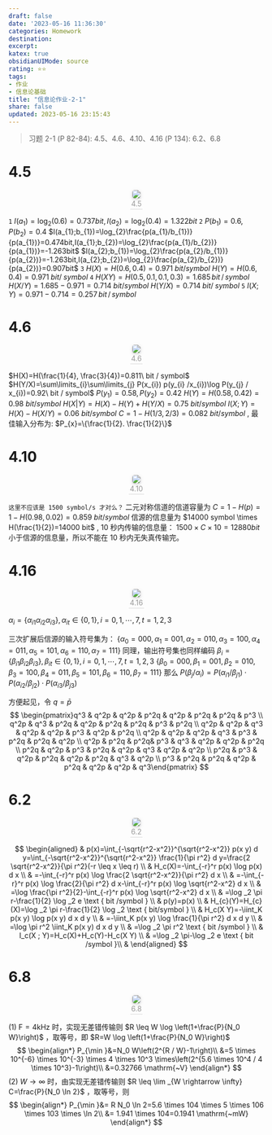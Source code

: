 ```yaml
---
draft: false
date: '2023-05-16 11:36:30'
categories: Homework 
destination: 
excerpt: 
katex: true
obsidianUIMode: source
rating: ⭐⭐
tags:  
- 作业 
- 信息论基础 
title: "信息论作业-2-1"
share: false
updated: 2023-05-16 23:15:43
---
```


> 习题 2-1 (P 82-84): 4.5、4.6、4.10、4.16 
> (P 134): 6.2、6.8

# 4.5

<center>
    <img style="border-radius: 0.3125em;
    box-shadow: 0 2px 4px 0 rgba(34,36,38,.12),0 2px 10px 0 rgba(34,36,38,.08);"
    src="https://search.pstatic.net/common?src=https://i.imgur.com/tLsYK5q.png">
    <br>
    <div style="color:orange; border-bottom: 1px solid #d9d9d9;
    display: inline-block;
    color: #999;
    padding: 2px;">4.5
    </div>
</center>

`1`
$I(a_{1})=\log_2(0.6)=0.737 bit, I(a_{2})=\log_2(0.4)=1.322 bit$
`2`
$P(b_{1})=0.6, P(b_{2})=0.4$
$I(a_{1};b_{1})=\log_{2}\frac{p(a_{1}/b_{1})}{p(a_{1})}=0.474bit,I(a_{1};b_{2})=\log_{2}\frac{p(a_{1}/b_{2})}{p(a_{1})}=-1.263bit$
$I(a_{2};b_{1})=\log_{2}\frac{p(a_{2}/b_{1})}{p(a_{2})}=-1.263bit,I(a_{2};b_{2})=\log_{2}\frac{p(a_{2}/b_{2})}{p(a_{2})}=0.907bit$
`3`
$H(X)=H(0.6,0.4)=0.971\ b i t/s y m b o l$
$H(Y)=H(0.6,0.4)=0.971\;b i t/\;s y m b o l$
`4`
$H(X Y)=H(0.5,0.1,0.1,0.3)=1.685\,b i t\,/\,s y m b o l$
$H(X/Y)=1.685-0.971=0.714\ b i t/s y m b o l$
$H(Y/X)=0.714\;b i t/\;s y m b o l$
`5`
$I(X;Y)=0.971-0.714=0.257\,b i t\,/\,s y m b o l$

# 4.6

<center>
    <img style="border-radius: 0.3125em;
    box-shadow: 0 2px 4px 0 rgba(34,36,38,.12),0 2px 10px 0 rgba(34,36,38,.08);"
    src="https://search.pstatic.net/common?src=https://i.imgur.com/VKvjxOD.png">
    <br>
    <div style="color:orange; border-bottom: 1px solid #d9d9d9;
    display: inline-block;
    color: #999;
    padding: 2px;">4.6
    </div>
</center>

$H(X)=H(\frac{1}{4}, \frac{3}{4})=0.811\ bit / symbol$ 
$H(Y/X)=\sum\limits_{i}\sum\limits_{j} P(x_{i}) p(y_{i} /x_{i})\log P(y_{j} / x_{i})=0.92\ bit / symbol$
$P(y_{1})=0.58, P(y_{2})=0.42$
$H(Y)=H(0.58, 0.42)=0.98 \ bit/ symbol$
$H(X|Y)=H(X)-H(Y)+H(Y/X)=0.75\ bit / symbol$
$I(X;Y)=H(X)-H(X/Y)=0.06\ bit / symbol$
$C=1-H(1/3, 2/3)=0.082\ bit / symbol$ , 最佳输入分布为: $P_{x}=\{\frac{1}{2}. \frac{1}{2}\}$

# 4.10

<center>
    <img style="border-radius: 0.3125em;
    box-shadow: 0 2px 4px 0 rgba(34,36,38,.12),0 2px 10px 0 rgba(34,36,38,.08);"
    src="https://search.pstatic.net/common?src=https://i.imgur.com/8GxXhCk.png">
    <br>
    <div style="color:orange; border-bottom: 1px solid #d9d9d9;
    display: inline-block;
    color: #999;
    padding: 2px;">4.10
    </div>
</center>

`这里不应该是 1500 symbol/s 才对么？`
二元对称信道的信道容量为 $C=1-H(p)=1-H(0.98,0.02)=0.859\ bit/symbol$
信源的信息量为 $14000 symbol \times H(\frac{1}{2})=14000 bit$ , 
10 秒内传输的信息量： $1500\times C \times 10=12880 bit$
小于信源的信息量，所以不能在 10 秒内无失真传输完。
# 4.16
<center>
    <img style="border-radius: 0.3125em;
    box-shadow: 0 2px 4px 0 rgba(34,36,38,.12),0 2px 10px 0 rgba(34,36,38,.08);"
    src="https://search.pstatic.net/common?src=https://i.imgur.com/klBqgMX.png">
    <br>
    <div style="color:orange; border-bottom: 1px solid #d9d9d9;
    display: inline-block;
    color: #999;
    padding: 2px;">4.16
    </div>
</center>

$\alpha_{i}=\{\alpha_{i1}\alpha_{i2}\alpha_{i3}\}, \alpha_{it}\in \{0,1\},i=0, 1, \cdots, 7, t=1,2,3$ 

三次扩展后信源的输入符号集为： 
$\{\alpha_{0}=000, \alpha_{1}=001,\alpha_{2}=010, \alpha_{3}=100, \alpha_{4}=011, \alpha_{5}=101, \alpha_{6}=110, \alpha_{7}=111 \}$
同理，输出符号集也同样编码
$\beta_{i}=\{\beta_{i1}\beta_{i2}\beta_{i3}\}, \beta_{it}\in \{0,1\},i=0, 1, \cdots, 7, t=1,2,3$ 
$\{\beta_{0}=000, \beta_{1}=001,\beta_{2}=010, \beta_{3}=100, \beta_{4}=011, \beta_{5}=101, \beta_{6}=110, \beta_{7}=111 \}$
那么 $P(\beta_{j}/\alpha_{i})=P(\alpha_{i1}/\beta_{j1}) \cdot P(\alpha_{i2}/\beta_{j2}) \cdot P(\alpha_{i3}/\beta_{j3})$

方便起见，令 $q=\bar{p}$
$$
\begin{pmatrix}q^3 & q^2p & q^2p & p^2q & q^2p & p^2q & p^2q & p^3 \\ q^2p & q^3 & p^2q & q^2p & p^2q & p^2q & p^3 & p^2q \\ q^2p & q^2p & q^3 & q^2p & q^2p & p^3 & q^2p & p^2q \\ q^2p & q^2p & q^2p & q^3 & p^3 & p^2q & p^2q & q^2p \\ q^2p & p^2q & p^2q& p^3 & q^3 & q^2p & q^2p & p^2q \\ p^2q & q^2p & p^3 & p^2q & q^2p & q^3 & q^2p & q^2p \\ p^2q & p^3 & q^2p & p^2q & q^2p & p^2q & q^3 & q^2p \\ p^3 & p^2q & p^2q & q^2p & p^2q & q^2p & q^2p & 	q^3\end{pmatrix}
$$

# 6.2
<center>
    <img style="border-radius: 0.3125em;
    box-shadow: 0 2px 4px 0 rgba(34,36,38,.12),0 2px 10px 0 rgba(34,36,38,.08);"
    src="https://search.pstatic.net/common?src=https://i.imgur.com/i4bcw8b.png">
    <br>
    <div style="color:orange; border-bottom: 1px solid #d9d9d9;
    display: inline-block;
    color: #999;
    padding: 2px;">6.2
    </div>
</center>

$$
\begin{aligned}
& p(x)=\int_{-\sqrt{r^2-x^2}}^{\sqrt{r^2-x^2}} p(x y) d y=\int_{-\sqrt{r^2-x^2}}^{\sqrt{r^2-x^2}} \frac{1}{\pi r^2} d y=\frac{2 \sqrt{r^2-x^2}}{\pi r^2}(-r \leq x \leq r) \\
& H_c(X)=-\int_{-r}^r p(x) \log p(x) d x \\
& =-\int_{-r}^r p(x) \log \frac{2 \sqrt{r^2-x^2}}{\pi r^2} d x \\
& =-\int_{-r}^r p(x) \log \frac{2}{\pi r^2} d x-\int_{-r}^r p(x) \log \sqrt{r^2-x^2} d x \\
& =\log \frac{\pi r^2}{2}-\int_{-r}^r p(x) \log \sqrt{r^2-x^2} d x \\
& =\log _2 \pi r-\frac{1}{2} \log _2 e \text { bit /symbol } \\
& p(y)=p(x) \\
& H_{c}(Y)=H_{c}(X)=\log _2 \pi r-\frac{1}{2} \log _2 \text { bit/symbol } \\
& H_c(X Y)=-\iint_K p(x y) \log p(x y) d x d y \\
& =-\iint_K p(x y) \log \frac{1}{\pi r^2} d x d y \\
& =\log \pi r^2 \iint_K p(x y) d x d y \\
& =\log _2 \pi r^2 \text { bit /symbol } \\
& I_c(X ; Y)=H_c(X)+H_c(Y)-H_c(X Y) \\
& =\log _2 \pi-\log _2 e \text { bit /symbol }\\
&
\end{aligned}
$$

# 6.8
<center>
    <img style="border-radius: 0.3125em;
    box-shadow: 0 2px 4px 0 rgba(34,36,38,.12),0 2px 10px 0 rgba(34,36,38,.08);"
    src="https://search.pstatic.net/common?src=https://i.imgur.com/SsSZsoi.png">
    <br>
    <div style="color:orange; border-bottom: 1px solid #d9d9d9;
    display: inline-block;
    color: #999;
    padding: 2px;">6.8
    </div>
</center>

(1) $\mathrm{F}=4 \mathrm{kHz}$ 时，实现无差错传输则 $R \leq W \log \left(1+\frac{P}{N_0 W}\right)$ ，取等号，即 $R=W \log \left(1+\frac{P}{N_0 W}\right)$
$$
\begin{align*}
P_{\min }&=N_0 W\left(2^{R / W}-1\right)\\
&=5 \times 10^{-6} \times 10^{-3} \times 4 \times 10^3 \times\left(2^{5.6 \times 10^4 / 4 \times 10^3}-1\right)\\
&=0.32766 \mathrm{~V}
\end{align*}
$$
(2) $W \rightarrow \infty$ 时，由实现无差错传输则 $R \leq \lim _{W \rightarrow \infty} C=\frac{P}{N_0 \ln 2}$ ，取等号，则
$$
\begin{align*}
P_{\min }&= R N_0 \ln 2=5.6 \times 104 \times 5 \times 106 \times 103 \times \ln 2\\
&= 1.941 \times 104=0.1941 \mathrm{~mW}
\end{align*}
$$
